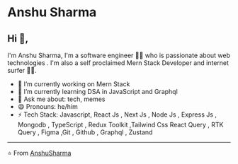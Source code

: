 # Anshu Sharma 

## Hi 👋, 
I'm Anshu Sharma, I'm a software engineer 👨‍💻 who is passionate about web technologies . I'm also a self proclaimed Mern Stack Developer and internet surfer 
🏄‍♂️. 

- 🔭 I’m currently working on Mern Stack
- 🌱 I’m currently learning DSA in JavaScript and Graphql
- 💬 Ask me about: tech, memes
- 😄 Pronouns: he/him
-  ⚡ Tech Stack: Javascript, React Js , Next Js , Node Js , Express Js , Mongodb , TypeScript , Redux Toolkit ,Tailwind Css
                 React Query , RTK Query , Figma ,Git , Github  , Graphql , Zustand 


---
⭐️ From [AnshuSharma](https://github.com/anshu0x)
